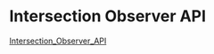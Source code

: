 # Intersection Observer API

[Intersection_Observer_API](https://developer.mozilla.org/en-US/docs/Web/API/Intersection_Observer_API)
